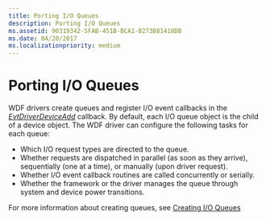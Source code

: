 ```yaml
---
title: Porting I/O Queues
description: Porting I/O Queues
ms.assetid: 90319342-5FAB-451B-BCA1-B273B81418DB
ms.date: 04/20/2017
ms.localizationpriority: medium
---
```


# Porting I/O Queues


WDF drivers create queues and register I/O event callbacks in the [*EvtDriverDeviceAdd*](https://docs.microsoft.com/windows-hardware/drivers/ddi/content/wdfdriver/nc-wdfdriver-evt_wdf_driver_device_add) callback. By default, each I/O queue object is the child of a device object. The WDF driver can configure the following tasks for each queue:

-   Which I/O request types are directed to the queue.
-   Whether requests are dispatched in parallel (as soon as they arrive), sequentially (one at a time), or manually (upon driver request).
-   Whether I/O event callback routines are called concurrently or serially.
-   Whether the framework or the driver manages the queue through system and device power transitions.

For more information about creating queues, see [Creating I/O Queues](creating-i-o-queues.md)

 

 





